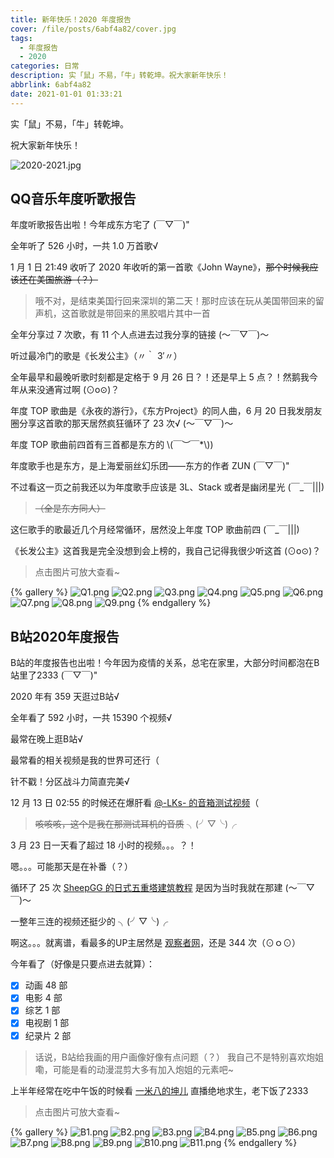 ```yaml
---
title: 新年快乐！2020 年度报告
cover: /file/posts/6abf4a82/cover.jpg
tags:
  - 年度报告
  - 2020
categories: 日常
description: 实「鼠」不易，「牛」转乾坤。祝大家新年快乐！
abbrlink: 6abf4a82
date: 2021-01-01 01:33:21
---
```


实「鼠」不易，「牛」转乾坤。

祝大家新年快乐！

![2020-2021.jpg](https://i.loli.net/2021/01/02/LDPCROKnuzlXAbd.jpg)

## QQ音乐年度听歌报告

年度听歌报告出啦！今年成东方宅了 (￣▽￣)\"

全年听了 526 小时，一共 1.0 万首歌√

1 月 1 日 21:49 收听了 2020 年收听的第一首歌《John Wayne》，~~那个时候我应该还在美国旅游（？）~~

> 哦不对，是结束美国行回来深圳的第二天！那时应该在玩从美国带回来的留声机，这首歌就是带回来的黑胶唱片其中一首

全年分享过 7 次歌，有 11 个人点进去过我分享的链接 (～￣▽￣)～

听过最冷门的歌是《长发公主》（〃｀ 3′〃）

全年最早和最晚听歌时刻都是定格于 9 月 26 日？！还是早上 5 点？！然鹅我今年从来没通宵过啊 (⊙o⊙)？

年度 TOP 歌曲是《永夜的游行》，《东方Project》的同人曲，6 月 20 日我发朋友圈分享这首歌的那天居然疯狂循环了 23 次√
(～￣▽￣)～

年度 TOP 歌曲前四首有三首都是东方的 \\(￣︶￣*\\))

年度歌手也是东方，是上海爱丽丝幻乐团——东方的作者 ZUN (￣▽￣)\"

不过看这一页之前我还以为年度歌手应该是 3L、Stack 或者是幽闭星光 (￣_￣|||)

> ~~（全是东方同人）~~

这仨歌手的歌最近几个月经常循环，居然没上年度 TOP 歌曲前四 (￣_￣|||)

《长发公主》这首我是完全没想到会上榜的，我自己记得我很少听这首 (⊙o⊙)？

> 点击图片可放大查看~

{% gallery %}
![Q1.png](https://i.loli.net/2021/01/02/LiSTRjUDBYlkdEe.png)
![Q2.png](https://i.loli.net/2021/01/02/ltK7vWq9nh45Myu.png)
![Q3.png](https://i.loli.net/2021/01/02/rwVAi75pcnSUJP9.png)
![Q4.png](https://i.loli.net/2021/01/02/B1DKhCV9YFWfmbH.png)
![Q5.png](https://i.loli.net/2021/01/02/YCDnmcr2z3PKW7q.png)
![Q6.png](https://i.loli.net/2021/01/02/KBxR3b41zdCWrE6.png)
![Q7.png](https://i.loli.net/2021/01/02/QpuvDfTnolgOYIX.png)
![Q8.png](https://i.loli.net/2021/01/02/vYXHxCNhgLIAq6Q.png)
![Q9.png](https://i.loli.net/2021/01/02/gzxALEZ9PiVjhlR.png)
{% endgallery %}

## B站2020年度报告

B站的年度报告也出啦！今年因为疫情的关系，总宅在家里，大部分时间都泡在B站里了2333 (￣▽￣)\"

2020 年有 359 天逛过B站√

全年看了 592 小时，一共 15390 个视频√

最常在晚上逛B站√

最常看的相关视频是我的世界可还行（

针不戳！分区战斗力简直完美√

12 月 13 日 02:55 的时候还在爆肝看 [@-LKs- 的音箱测试视频](https://www.bilibili.com/video/BV1gK4y1a7VT)（

> ~~咳咳咳，这个是我在那测试耳机的音质~~ ╮(╯▽╰)╭

3 月 23 日一天看了超过 18 小时的视频。。。？！

嗯。。。可能那天是在补番（？）

循环了 25 次 [SheepGG 的日式五重塔建筑教程](https://www.bilibili.com/video/BV19c411h7Qm) 是因为当时我就在那建 (～￣▽￣)～

一整年三连的视频还挺少的 ╮(╯▽╰)╭

啊这。。。就离谱，看最多的UP主居然是 [观察者网](https://space.bilibili.com/10330740)，还是 344 次（⊙ｏ⊙）

今年看了（好像是只要点进去就算）：

- [x] 动画 48 部
- [x] 电影 4 部
- [x] 综艺 1 部
- [x] 电视剧 1 部
- [x] 纪录片 2 部

> 话说，B站给我画的用户画像好像有点问题（？）
我自己不是特别喜欢炮姐嘞，可能是看的动漫混剪大多有加入炮姐的元素吧~

上半年经常在吃中午饭的时候看 [一米八的坤儿](https://live.bilibili.com/650) 直播绝地求生，老下饭了2333

> 点击图片可放大查看~

{% gallery %}
![B1.png](https://i.loli.net/2021/01/02/JpBdlxEi3PXNqIG.png)
![B2.png](https://i.loli.net/2021/01/02/uNdL1rPxle7gDfs.png)
![B3.png](https://i.loli.net/2021/01/02/se3z5Nd9WHZKTFD.png)
![B4.png](https://i.loli.net/2021/01/02/X8ZeCITBwQLn4a7.png)
![B5.png](https://i.loli.net/2021/01/02/3aKL2V8vcfY1yZo.png)
![B6.png](https://i.loli.net/2021/01/02/pJQka5ne9RK6LZf.png)
![B7.png](https://i.loli.net/2021/01/02/d4ra1nvie5mVRGX.png)
![B8.png](https://i.loli.net/2021/01/02/Ao9WUjNz2JRqrtX.png)
![B9.png](https://i.loli.net/2021/01/02/q7jWcd3T2k1MJbx.png)
![B10.png](https://i.loli.net/2021/01/02/Q8iKAeHafONBwFm.png)
![B11.png](https://i.loli.net/2021/01/02/MnUW4hb1F9SIwGz.png)
{% endgallery %}
